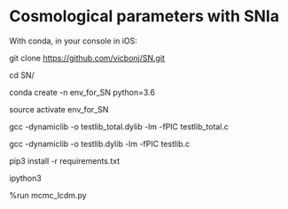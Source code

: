 # Cosmological parameters with SNIa

With conda, in your console in iOS:

git clone https://github.com/vicbonj/SN.git

cd SN/

conda create -n env_for_SN python=3.6

source activate env_for_SN

gcc -dynamiclib -o testlib_total.dylib -lm -fPIC testlib_total.c

gcc -dynamiclib -o testlib.dylib -lm -fPIC testlib.c

pip3 install -r requirements.txt

ipython3

%run mcmc_lcdm.py

